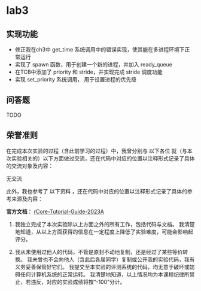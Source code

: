 # lab3

## 实现功能

- 修正我在ch3中 get_time 系统调用中的错误实现，使其能在多进程环境下正常运行
- 实现了 spawn 函数，用于创建一个新的进程，并加入 ready_queue
- 在TCB中添加了 priority 和 stride，并实现完成 stride 调度功能
- 实现 set_priority 系统调用， 用于设置进程的优先级


## 问答题

TODO


## 荣誉准则

在完成本次实验的过程（含此前学习的过程）中，我曾分别与 以下各位 就（与本次实验相关的）以下方面做过交流，还在代码中对应的位置以注释形式记录了具体的交流对象及内容：

无交流

此外，我也参考了 以下资料 ，还在代码中对应的位置以注释形式记录了具体的参考来源及内容：

**官方文档**： [rCore-Tutorial-Guide-2023A](http://learningos.cn/rCore-Tutorial-Guide-2023A/chapter3/5exercise.html)


1. 我独立完成了本次实验除以上方面之外的所有工作，包括代码与文档。 我清楚地知道，从以上方面获得的信息在一定程度上降低了实验难度，可能会影响起评分。

2. 我从未使用过他人的代码，不管是原封不动地复制，还是经过了某些等价转换。 我未曾也不会向他人（含此后各届同学）复制或公开我的实验代码，我有义务妥善保管好它们。 我提交至本实验的评测系统的代码，均无意于破坏或妨碍任何计算机系统的正常运转。 我清楚地知道，以上情况均为本课程纪律所禁止，若违反，对应的实验成绩将按“-100”分计。